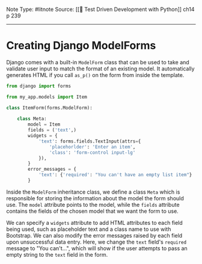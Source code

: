 Note Type: #litnote
Source: [[📖 Test Driven Development with Python]] ch14 p 239

---
# Creating Django ModelForms
Django comes with a built-in `ModelForm` class that can be used to take and validate user input to match the format of an existing model. It automatically generates HTML if you call `as_p()` on the form from inside the template.
```python
from django import forms

from my_app.models import Item

class ItemForm(forms.ModelForm):
	
	class Meta:
		model = Item
		fields = ('text',)
		widgets = {
			'text': forms.fields.TextInput(attrs={
				'placehorlder': 'Enter an item',
				'class': 'form-control input-lg'
			}),
		}
		error_messages = {
			'text': {'required': "You can't have an empty list item"}
		}
```

Inside the `ModelForm` inheritance class, we define a class `Meta` which is responsible for storing the information about the model the form should use. The `model` attribute points to the model, while the `fields` attribute contains the fields of the chosen model that we want the form to use. 

We can specify a `widgets` attribute to add HTML attributes to each field being used, such as placeholder text and a class name to use with Bootstrap. We can also modify the error messages raised by each field upon unsuccessful data entry. Here, we change the `text` field's `required` message to "You can't...", which will show if the user attempts to pass an empty string to the `text` field in the form.